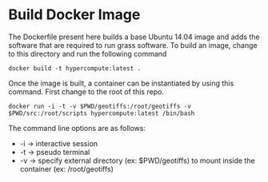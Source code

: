 Build Docker Image
===

The Dockerfile present here builds a base Ubuntu 14.04 image and adds the software that are required to run grass software. To build an image, change to this directory and run the following command
~~~
docker build -t hypercompute:latest .
~~~

Once the image is built, a container can be instantiated by using this command. First change to the root of this repo.
~~~
docker run -i -t -v $PWD/geotiffs:/root/geotiffs -v $PWD/src:/root/scripts hypercompute:latest /bin/bash
~~~

The command line options are as follows:
* -i -> interactive session
* -t -> pseudo terminal
* -v -> specify external directory (ex: $PWD/geotiffs) to mount inside the container (ex: /root/geotiffs)
